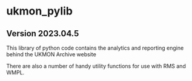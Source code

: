 # ukmon_pylib 
## Version 2023.04.5

This library of python code contains the analytics and reporting engine behind the UKMON Archive website

There are also a number of handy utility functions for use with RMS and WMPL.
